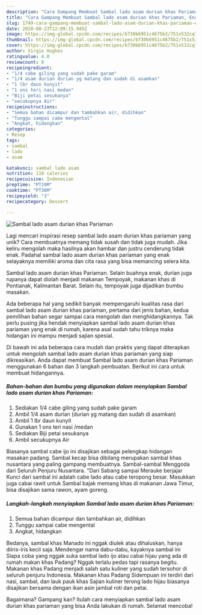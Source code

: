 ```yaml
---
description: "Cara Gampang Membuat Sambal lado asam durian khas Pariaman, Enak"
title: "Cara Gampang Membuat Sambal lado asam durian khas Pariaman, Enak"
slug: 1749-cara-gampang-membuat-sambal-lado-asam-durian-khas-pariaman-enak
date: 2020-08-23T22:09:15.945Z
image: https://img-global.cpcdn.com/recipes/b730b6951c4675b2/751x532cq70/sambal-lado-asam-durian-khas-pariaman-foto-resep-utama.jpg
thumbnail: https://img-global.cpcdn.com/recipes/b730b6951c4675b2/751x532cq70/sambal-lado-asam-durian-khas-pariaman-foto-resep-utama.jpg
cover: https://img-global.cpcdn.com/recipes/b730b6951c4675b2/751x532cq70/sambal-lado-asam-durian-khas-pariaman-foto-resep-utama.jpg
author: Virgie Hughes
ratingvalue: 4.8
reviewcount: 8
recipeingredient:
- "1/4 cabe giling yang sudah pake garam"
- "1/4 asam durian durian yg matang dan sudah di asamkan"
- "1 lbr daun kunyit"
- "1 ons teri nasi medan"
- "Biji petai sesukanya"
- "secukupnya Air"
recipeinstructions:
- "Semua bahan dicampur dan tambahkan air, didihkan"
- "Tunggu sampai cabe mengental"
- "Angkat, hidangkan"
categories:
- Resep
tags:
- sambal
- lado
- asam

katakunci: sambal lado asam 
nutrition: 110 calories
recipecuisine: Indonesian
preptime: "PT19M"
cooktime: "PT36M"
recipeyield: "3"
recipecategory: Dessert

---
```



![Sambal lado asam durian khas Pariaman](https://img-global.cpcdn.com/recipes/b730b6951c4675b2/751x532cq70/sambal-lado-asam-durian-khas-pariaman-foto-resep-utama.jpg)

Lagi mencari inspirasi resep sambal lado asam durian khas pariaman yang unik? Cara membuatnya memang tidak susah dan tidak juga mudah. Jika keliru mengolah maka hasilnya akan hambar dan justru cenderung tidak enak. Padahal sambal lado asam durian khas pariaman yang enak selayaknya memiliki aroma dan cita rasa yang bisa memancing selera kita.

Sambal lado asam durian khas Pariaman. Selain buahnya enak, durian juga rupanya dapat diolah menjadi makanan Tempoyak, makanan khas di Pontianak, Kalimantan Barat. Selain itu, tempoyak juga dijadikan bumbu masakan.

Ada beberapa hal yang sedikit banyak mempengaruhi kualitas rasa dari sambal lado asam durian khas pariaman, pertama dari jenis bahan, kedua pemilihan bahan segar sampai cara mengolah dan menghidangkannya. Tak perlu pusing jika hendak menyiapkan sambal lado asam durian khas pariaman yang enak di rumah, karena asal sudah tahu triknya maka hidangan ini mampu menjadi sajian spesial.


Di bawah ini ada beberapa cara mudah dan praktis yang dapat diterapkan untuk mengolah sambal lado asam durian khas pariaman yang siap dikreasikan. Anda dapat membuat Sambal lado asam durian khas Pariaman menggunakan 6 bahan dan 3 langkah pembuatan. Berikut ini cara untuk membuat hidangannya.

<!--inarticleads1-->

##### Bahan-bahan dan bumbu yang digunakan dalam menyiapkan Sambal lado asam durian khas Pariaman:

1. Sediakan 1/4 cabe giling yang sudah pake garam
1. Ambil 1/4 asam durian (durian yg matang dan sudah di asamkan)
1. Ambil 1 lbr daun kunyit
1. Gunakan 1 ons teri nasi /medan
1. Sediakan Biji petai sesukanya
1. Ambil secukupnya Air


Biasanya sambal cabe ijo ini disajikan sebagai pelengkap hidangan masakan padang. Sambal kecap bisa dibilang merupakan sambal khas nusantara yang paling gampang membuatnya. Sambal-sambal Menggoda dari Seluruh Penjuru Nusantara. &#34;Dari Sabang sampai Merauke berjajar Kunci dari sambal ini adalah cabe lado atau cabe teropong besar. Masukkan juga cabai rawit untuk Sambal bajak memang khas di makanan Jawa Timur, bisa disajikan sama rawon, ayam goreng. 

<!--inarticleads2-->

##### Langkah-langkah menyiapkan Sambal lado asam durian khas Pariaman:

1. Semua bahan dicampur dan tambahkan air, didihkan
1. Tunggu sampai cabe mengental
1. Angkat, hidangkan


Bedanya, sambal khas Manado ini nggak diulek atau dihaluskan, hanya diiris-iris kecil saja. Mendengar nama dabu-dabu, kayaknya sambal ini Siapa coba yang nggak suka sambal lado ijo atau cabai hijau yang ada di rumah makan khas Padang? Nggak terlalu pedas tapi rasanya begitu. Makanan khas Padang menjadi salah satu kuliner yang sudah tersohor di seluruh penjuru Indonesia. Makanan khas Padang Sidempuan ini terdiri dari nasi, sambal, dan lauk pauk khas Sajian kuliner terong lado hijau biasanya disajikan bersama dengan ikan asin jambal roti dan petai. 

Bagaimana? Gampang kan? Itulah cara menyiapkan sambal lado asam durian khas pariaman yang bisa Anda lakukan di rumah. Selamat mencoba!
